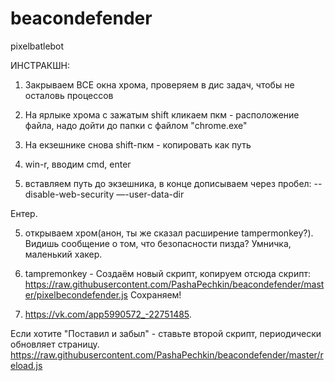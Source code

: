 # beacondefender
pixelbatlebot

ИНСТРАКШН:

1. Закрываем ВСЕ окна хрома, проверяем в дис задач, чтобы не осталовь процессов

2. На ярлыке хрома с зажатым shift кликаем пкм - расположение файла, надо дойти до папки с файлом "chrome.exe"

2. На екзешнике снова shift-пкм - копировать как путь

3. win-r, вводим cmd, enter 

4. вставляем путь до экзешника, в конце дописываем через пробел: 
--disable-web-security —-user-data-dir

Ентер.

5. открываем хром(анон, ты же сказал расширение tampermonkey?). Видишь сообщение о том, что безопасности пизда? Умничка, маленький хакер.

6. tampremonkey - Создаём новый скрипт, копируем отсюда скрипт:
https://raw.githubusercontent.com/PashaPechkin/beacondefender/master/pixelbecondefender.js
Сохраняем!

7. https://vk.com/app5990572_-22751485.

Если хотите "Поставил и забыл" - ставьте второй скрипт, периодически обновляет страницу. https://raw.githubusercontent.com/PashaPechkin/beacondefender/master/reload.js
